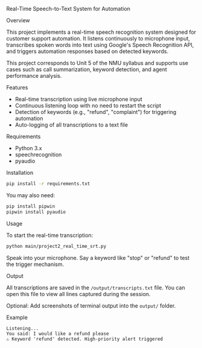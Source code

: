 Real-Time Speech-to-Text System for Automation

Overview

This project implements a real-time speech recognition system designed for customer support automation. It listens continuously to microphone input, transcribes spoken words into text using Google's Speech Recognition API, and triggers automation responses based on detected keywords.

This project corresponds to Unit 5 of the NMU syllabus and supports use cases such as call summarization, keyword detection, and agent performance analysis.



Features

- Real-time transcription using live microphone input
- Continuous listening loop with no need to restart the script
- Detection of keywords (e.g., "refund", "complaint") for triggering automation
- Auto-logging of all transcriptions to a text file



Requirements

- Python 3.x
- speechrecognition
- pyaudio

Installation

```bash
pip install -r requirements.txt
```

You may also need:

```bash
pip install pipwin
pipwin install pyaudio
```



Usage

To start the real-time transcription:

```bash
python main/project2_real_time_srt.py
```

Speak into your microphone. Say a keyword like "stop" or "refund" to test the trigger mechanism.



Output

All transcriptions are saved in the `/output/transcripts.txt` file. You can open this file to view all lines captured during the session.

Optional: Add screenshots of terminal output into the `output/` folder.



Example

```text
Listening...
You said: I would like a refund please
⚠️ Keyword 'refund' detected. High-priority alert triggered

